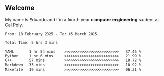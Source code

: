 ## Welcome

 My name is Eduardo and I'm a fourth year **computer engineering** student at Cal Poly.

<!--START_SECTION:waka-->

```txt
From: 18 February 2025 - To: 05 March 2025

Total Time: 5 hrs 3 mins

YAML       1 hr 54 mins    >>>>>>>>>>>>>>>>>>>>>>>>>   37.46 %
Python     1 hr 6 mins     >>>>>>>>>>>>>>>>>>>>>>>>>   21.99 %
C++        57 mins         >>>>>>>>>>>>>>>>>>>>>>>>>   18.72 %
Markdown   33 mins         >>>>>>>>>>>>>>>>>>>>>>>>>   10.92 %
Makefile   19 mins         >>>>>>>>>>>>>>>>>>>>>>>>>   06.31 %
```

<!--END_SECTION:waka-->

<!--
**lalog12/lalog12** is a ✨ _special_ ✨ repository because its `README.md` (this file) appears on your GitHub profile.

Here are some ideas to get you started:

- 🔭 I’m currently working on ...
- 🌱 I’m currently learning ...
- 👯 I’m looking to collaborate on ...
- 🤔 I’m looking for help with ...
- 💬 Ask me about ...
- 📫 How to reach me: ...
- 😄 Pronouns: ...
- ⚡ Fun fact: ...
-->
